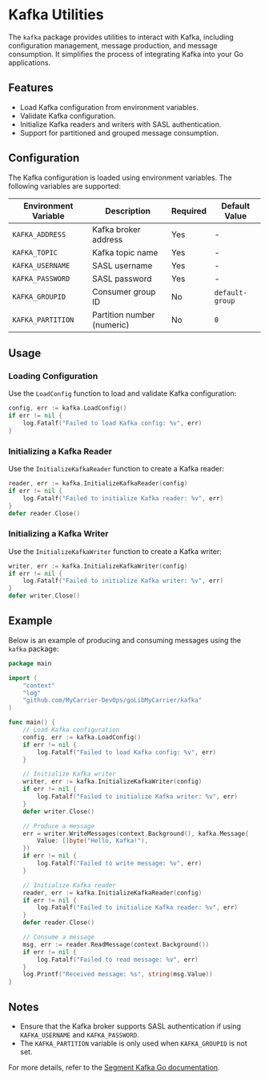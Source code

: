 # Kafka Utilities

The `kafka` package provides utilities to interact with Kafka, including configuration management, message production, and message consumption. It simplifies the process of integrating Kafka into your Go applications.

## Features

- Load Kafka configuration from environment variables.
- Validate Kafka configuration.
- Initialize Kafka readers and writers with SASL authentication.
- Support for partitioned and grouped message consumption.

## Configuration

The Kafka configuration is loaded using environment variables. The following variables are supported:

| Environment Variable | Description                  | Required | Default Value   |
|-----------------------|------------------------------|----------|-----------------|
| `KAFKA_ADDRESS`       | Kafka broker address         | Yes      | -               |
| `KAFKA_TOPIC`         | Kafka topic name            | Yes      | -               |
| `KAFKA_USERNAME`      | SASL username               | Yes      | -               |
| `KAFKA_PASSWORD`      | SASL password               | Yes      | -               |
| `KAFKA_GROUPID`       | Consumer group ID           | No       | `default-group` |
| `KAFKA_PARTITION`     | Partition number (numeric)  | No       | `0`             |

## Usage

### Loading Configuration

Use the `LoadConfig` function to load and validate Kafka configuration:

```go
config, err := kafka.LoadConfig()
if err != nil {
    log.Fatalf("Failed to load Kafka config: %v", err)
}
```

### Initializing a Kafka Reader

Use the `InitializeKafkaReader` function to create a Kafka reader:

```go
reader, err := kafka.InitializeKafkaReader(config)
if err != nil {
    log.Fatalf("Failed to initialize Kafka reader: %v", err)
}
defer reader.Close()
```

### Initializing a Kafka Writer

Use the `InitializeKafkaWriter` function to create a Kafka writer:

```go
writer, err := kafka.InitializeKafkaWriter(config)
if err != nil {
    log.Fatalf("Failed to initialize Kafka writer: %v", err)
}
defer writer.Close()
```

## Example

Below is an example of producing and consuming messages using the `kafka` package:

```go
package main

import (
	"context"
	"log"
	"github.com/MyCarrier-DevOps/goLibMyCarrier/kafka"
)

func main() {
	// Load Kafka configuration
	config, err := kafka.LoadConfig()
	if err != nil {
		log.Fatalf("Failed to load Kafka config: %v", err)
	}

	// Initialize Kafka writer
	writer, err := kafka.InitializeKafkaWriter(config)
	if err != nil {
		log.Fatalf("Failed to initialize Kafka writer: %v", err)
	}
	defer writer.Close()

	// Produce a message
	err = writer.WriteMessages(context.Background(), kafka.Message{
		Value: []byte("Hello, Kafka!"),
	})
	if err != nil {
		log.Fatalf("Failed to write message: %v", err)
	}

	// Initialize Kafka reader
	reader, err := kafka.InitializeKafkaReader(config)
	if err != nil {
		log.Fatalf("Failed to initialize Kafka reader: %v", err)
	}
	defer reader.Close()

	// Consume a message
	msg, err := reader.ReadMessage(context.Background())
	if err != nil {
		log.Fatalf("Failed to read message: %v", err)
	}
	log.Printf("Received message: %s", string(msg.Value))
}
```

## Notes

- Ensure that the Kafka broker supports SASL authentication if using `KAFKA_USERNAME` and `KAFKA_PASSWORD`.
- The `KAFKA_PARTITION` variable is only used when `KAFKA_GROUPID` is not set.

For more details, refer to the [Segment Kafka Go documentation](https://pkg.go.dev/github.com/segmentio/kafka-go).
